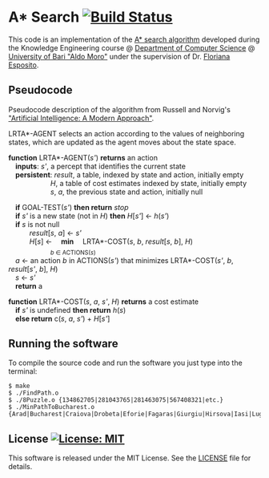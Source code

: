 # A* Search [![Build Status](https://travis-ci.org/DonatoMeoli/AStarSearch.svg?branch=master)](https://travis-ci.org/DonatoMeoli/AStarSearch)

This code is an implementation of the [A* search algorithm](https://en.wikipedia.org/wiki/A*_search_algorithm) developed 
during the Knowledge Engineering course @ 
[Department of Computer Science](http://www.uniba.it/ricerca/dipartimenti/informatica) 
@ [University of Bari "Aldo Moro"](http://www.uniba.it/) under the supervision of Dr. 
[Floriana Esposito](http://lacam.di.uniba.it/people/FlorianaEsposito.html).

## Pseudocode

Pseudocode description of the algorithm from Russell and Norvig's 
["Artificial Intelligence: A Modern Approach"](http://aima.cs.berkeley.edu/).

LRTA\*\-AGENT selects an action according to the values of neighboring states, which are updated as the agent moves 
about the state space.

__function__ LRTA\*\-AGENT(_s'_) __returns__ an action  
&emsp;__inputs__: _s'_, a percept that identifies the current state  
&emsp;__persistent__: _result_, a table, indexed by state and action, initially empty  
&emsp;&emsp;&emsp;&emsp;&emsp;&emsp;_H_, a table of cost estimates indexed by state, initially empty  
&emsp;&emsp;&emsp;&emsp;&emsp;&emsp;_s_, _a_, the previous state and action, initially null  

&emsp;__if__ GOAL\-TEST(_s'_) __then return__ _stop_  
&emsp;__if__ _s'_ is a new state (not in _H_) __then__ _H_\[_s'_\] &larr; _h_(_s'_)  
&emsp;__if__ _s_ is not null  
&emsp;&emsp;&emsp;_result_\[_s_, _a_\] &larr; _s'_  
&emsp;&emsp;&emsp;_H_\[_s_\] &larr; &emsp;__min__&emsp; LRTA\*\-COST(_s_, _b_, _result_\[_s_, _b_\], _H_)  
&emsp;&emsp;&emsp;&emsp;&emsp;&emsp;<sub>_b_ &Element; ACTIONS(_s_)</sub>  
&emsp;_a_ &larr; an action _b_ in ACTIONS(_s'_) that minimizes LRTA\*\-COST(_s'_, _b_, _result_\[_s'_, _b_\], _H_)  
&emsp;_s_ &larr; _s'_  
&emsp;__return__ a

__function__ LRTA\*\-COST(_s_, _a_, _s'_, _H_) __returns__ a cost estimate  
&emsp;__if__ _s'_ is undefined __then return__ _h_(_s_)  
&emsp;__else return__ c(_s_, _a_, _s'_) + _H_\[_s'_\]  

## Running the software

To compile the source code and run the software you just type into the terminal:

```
$ make
$ ./FindPath.o
$ ./8Puzzle.o {134862705|281043765|281463075|567408321|etc.}
$ ./MinPathToBucharest.o {Arad|Bucharest|Craiova|Drobeta|Eforie|Fagaras|Giurgiu|Hirsova|Iasi|Lugoj|Mehadia|Neamt|Oradea|Pitesti|RimnicuVilcea|Sibiu|Timisoara|Urziceni|Vaslui|Zerind}
```

## License [![License: MIT](https://img.shields.io/badge/License-MIT-yellow.svg)](https://opensource.org/licenses/MIT)

This software is released under the MIT License. See the [LICENSE](LICENSE) file for details.
